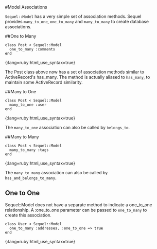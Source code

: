 #Model Associations

`Sequel::Model` has a very simple set of association methods.
Sequel provides `many_to_one`, `one_to_many` and `many_to_many` to create database associations.


##One to Many

    class Post < Sequel::Model
      one_to_many :comments
    end
{:lang=ruby html_use_syntax=true}


    
The Post class above now has a set of association methods similar to ActiveRecord's has\_many.
The method is actually aliased to `has_many`, to maintain some ActiveRecord similarity.  

##Many to One

    class Post < Sequel::Model
      many_to_one :user
    end
{:lang=ruby html_use_syntax=true}

The `many_to_one` association can also be called by `belongs_to`.

##Many to Many
    
    class Post < Sequel::Model
      many_to_many :tags
    end
{:lang=ruby html_use_syntax=true}

The `many_to_many` association can also be called by `has_and_belongs_to_many`.

## One to One

Sequel::Model does not have a separate method to indicate a one\_to\_one relationship.
A :one\_to\_one parameter can be passed to `one_to_many` to create this association.

    class User < Sequel::Model
      one_to_many :addresses, :one_to_one => true
    end
{:lang=ruby html_use_syntax=true}


    